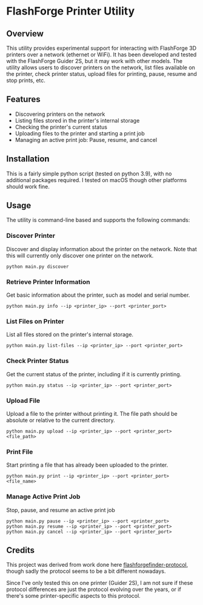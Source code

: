 # FlashForge Printer Utility

## Overview
This utility provides experimental support for interacting with FlashForge 3D printers over a network (ethernet or WiFi). It has been developed and tested with the FlashForge Guider 2S, but it may work with other models. The utility allows users to discover printers on the network, list files available on the printer, check printer status, upload files for printing, pause, resume and stop prints, etc.

## Features
- Discovering printers on the network
- Listing files stored in the printer's internal storage
- Checking the printer's current status
- Uploading files to the printer and starting a print job
- Managing an active print job: Pause, resume, and cancel

## Installation
This is a fairly simple python script (tested on python 3.9), with no additional packages required. I tested on macOS though other platforms should work fine.  

## Usage
The utility is command-line based and supports the following commands:

### Discover Printer
Discover and display information about the printer on the network. Note that this will currently only discover one printer on the network.
```
python main.py discover
```

### Retrieve Printer Information
Get basic information about the printer, such as model and serial number.
```
python main.py info --ip <printer_ip> --port <printer_port>
```

### List Files on Printer
List all files stored on the printer's internal storage.
```
python main.py list-files --ip <printer_ip> --port <printer_port>
```

### Check Printer Status
Get the current status of the printer, including if it is currently printing.
```
python main.py status --ip <printer_ip> --port <printer_port>
```

### Upload File
Upload a file to the printer without printing it. The file path should be absolute or relative to the current directory.
```
python main.py upload --ip <printer_ip> --port <printer_port> <file_path>
```

### Print File
Start printing a file that has already been uploaded to the printer.

```
python main.py print --ip <printer_ip> --port <printer_port> <file_name>
```

### Manage Active Print Job
Stop, pause, and resume an active print job

```
python main.py pause --ip <printer_ip> --port <printer_port>
python main.py resume --ip <printer_ip> --port <printer_port>
python main.py cancel --ip <printer_ip> --port <printer_port>
```


## Credits

This project was derived from work done here [flashforgefinder-protocol](https://github.com/ztripez/flashforgefinder-protocol), though sadly the protocol seems to be a bit different nowadays.

Since I've only tested this on one printer (Guider 2S), I am not sure if these protocol differences are just the protocol evolving over the years, or if there's some printer-specific aspects to this protocol.